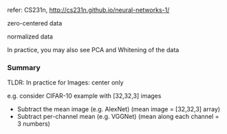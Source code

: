 refer: CS231n, http://cs231n.github.io/neural-networks-1/

zero-centered data

normalized data

In practice, you may also see PCA and Whitening of the data



### Summary

TLDR: In practice for Images: center only

e.g. consider CIFAR-10 example with [32,32,3] images

- Subtract the mean image (e.g. AlexNet)
  (mean image = [32,32,3] array)
- Subtract per-channel mean (e.g. VGGNet)
  (mean along each channel = 3 numbers)
